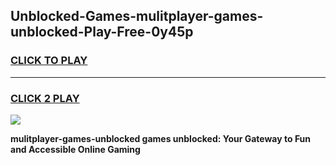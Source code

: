 
## Unblocked-Games-mulitplayer-games-unblocked-Play-Free-0y45p
<h3>
<a href="https://premium76.site?title=mulitplayer-games-unblocked&ref=24M">CLICK TO PLAY</a></h3>
<hr>

<h3>
<a href="https://premium76.site?title=mulitplayer-games-unblocked&ref=24M">CLICK 2 PLAY</a>
  
</h3>

<a href="https://premium76.site?title=mulitplayer-games-unblocked&ref=24M"><img src="https://clearcache.store/games.png"></a>


**mulitplayer-games-unblocked games unblocked: Your Gateway to Fun and Accessible Online Gaming**
